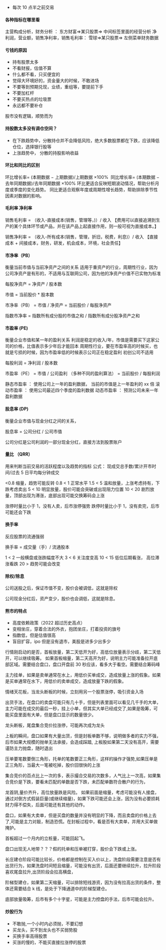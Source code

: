 - 每次 10 点半之前交易

#### 各种指标在哪里看

主营构成分析，财务分析 ： 东方财富=>某只股票=> 中间标签里面的经营分析
净利润，营业额，销售净利率，销售毛利率： 雪球=>某只股票=> 左侧菜单财务数据

#### 亏钱的原因

- 持有股票太多
- 不看财报，估值不算
- 什么都不看，只买便宜的
- 觉得大环境好的，资金量大的时候，不敢进场
- 不要等到预期兑现，业绩，重组等，要提前下手
- 不要加杠杆
- 不要买热点的垃圾票
- 永远都不要补仓

股市没有逻辑，顺势而为

#### 持股数太多没有调仓空间？

- 在下跌趋势中，分散持仓并不会降低风险，绝大多数股票都在下跌，应该降低仓位，选择银行股等
- 上涨趋势中， 分散的持股影响收益

#### 环比和同比的区别

环比增长率= (本期数据 − 上期数据)/上期数据 ×100%
​
同比增长率= (本期数据 − 去年同期数据)/去年同期数据 ×100%
​
环比更适合反映短期波动情况，帮助分析月度或季度的变化趋势。
同比更适合观察年度或周期性增长趋势，帮助排除季节性因素对数据的影响。

#### 毛利率 净利率

销售毛利率 = （收入-直接成本(销售，管理等，)）/ 收入 【费用可以直接追溯到生产的某个具体环节或产品，并在该产品上起直接作用，则一般可视为直接成本。】

销售净利率 = （收入-所有成本(销售，管理，折旧，税费，利息)）/ 收入 【直接成本 + 间接成本，财务，研发，机会成本，环境，社会责任】

#### 市净率（PB）

衡量当前市值与当前净资产之间的关系
适用于重资产的行业，周期性行业，因为公司净资产是有形的，不适用与互联网公司，因为他的净资产价值不已实物为标准

每股净资产 = 净资产 / 股本数

市值 = 当前股价 \* 股本数

市净率（PB） = 市值 / 净资产 = 当前股价 / 每股净资产

指数市净率 = 指数所有成分股的市值之和 / 指数所有成分股净资产之和

#### 市盈率 (PE)

衡量企业市值和某一年的盈利关系
利润是稳定的收入/年，市值是需要买下这家公司的价格，比值表示多少年后才能回本
周期性行业，要在市盈率高的时候买，也就是亏损的时候，因为市盈率低的时候表示公司正在稳定盈利
初创公司不适用

每股利润 = 净利润 / 股本数

市盈率（PE） = 市值 / 公司盈利 （多种不同的盈利算法） = 当前股价 / 每股利润

静态市盈率 ： 使用公司上一年的盈利数据， 当前的市值是上一年盈利的 xx 倍
滚动市盈率 ： 使用公司最近四个季度的盈利数据
动态市盈率 ： 预测公司未来一年盈利数据

#### 股息率 (DP)

衡量企业市值与现金分红之间的关系，

股息率 = 公司分红 / 公司市值

公司分红是公司利润的一部分现金分红，直接方法到股票账户

#### 量比 （QRR）

用来判断当前交易的活跃程度以及趋势的指标
公式： 现成交总手数/累计开市时间/过去 5 日平均每分钟成交

<0.8 缩量，趋势可能反转
0.8 < 1 正常水平
1.5 < 5 温和放量，上涨考虑持有，下跌考虑卖出
5 < 10 明显放量，股价可能会突破或出现阻力位置
10 < 20 剧烈放量，顶部出现为滞涨，底部出现可能交换筹码会上涨

涨停时量比小于 1，没有人卖，后市涨停强势
跌停时量比小于 1，没有卖完，后市可能还会下跌

#### 换手率

反应股票的流通强弱

换手率 = 成交量（手）/ 流通股本

1 < 2 一般横盘或涨跌幅度不大
3 < 6 关注度变高
10 < 15 低位后期看涨， 高位滞涨看跌
20 > 趋势可能会改变

#### 除权/除息

公司送股之后，保证市值不变，股价会被调低，这就是除权

公司现金分红后，资产变少，股价也会调低，这就是除息。

#### 熊市的特点

- 高度依赖政策（2022 超过历史高点）
- 变相坐庄，穿着合法的外衣，抱团坐庄，打着投资的旗号
- 指数低，但是估值很高
- 盲目扩容，ipo 但是没有退市，美股是进多少出多少

行情刚启动的是否，首板放量，第二天低开为好，高低位放量表示分歧，第二天低开，可以继续吸筹。 如果首板缩量，第二天高开为好，说明主力可能准备拉开底部区域。需要结合盘口，盘口开盘前 30 秒应该，看多大于看空。需要结合筹码峰

主力挂单，如果是卖单通常在水上，用低价买单成交，造成放量上涨的假象。如果是买单通常在水下，用低价的卖单成交，造成放量下跌的假象。

情绪天花板，当龙头断板的时候，立刻用另一个股票涨停，吸引资金入场

出货手法，在盘口的卖盘可能只有几十手，但是列表里面可以看见几千手的大单，主力可能在成交的最后一秒，挂上小单，但其实大单已经成交了,如果是吸筹，可能买盘里面有大单，但是盘口显示的数量很少。

龙头断板，尾盘集合竞价拉涨停，可能再次成为龙头

上板的瞬间，盘口如果有大量出货，但是封板单数不够，说明做多者的实力不强，后市如果大规模的抛单无法承接，会造成踩踏, 上板股如果第二天没有高开，需要谨防主力抛盘，随时退出

压单要笔数要倒三角形，托单的笔数要正三角形，这样的操作才强势,如果压单是正三角形，当最大一笔被吃掉，股价回很快的上涨

集合竞价的百点比上一次的多，表示撮合交易的次数多，人气比上一次高，如果集合竞价是下跌，要看未匹配的单数是否下跌，未匹配单数符合散户的行为，

龙首阴,量价齐升，高位放量跌是风险。 如果前面是缩量，考虑可能没有人接盘，通过对倒方式假装巨量(或继续缩量)，如果下跌可能还会上涨，因为没有必要损耗财力得不偿失，后面可能还有其他的动作。

盘口，如果有大卖单，但是买盘的数量并没有明显的下降，而且卖盘的价格上去了,可能是主力对敲，制造恐慌。在封板过程中，看是否有大卖单，并用大买单做掩护。

首板超过一个月内的立桩量，可能回起飞。

盘口出现无人地带？？？假的托单和压单被打穿，股价会下跌或上涨。

长庄建仓阶段可能比较长，价格都是控制在买入价以上，洗盘阶段需要注意是否有出货行为，如果洗盘时间短且缩量，可能没有出货，后面还要继续拉升，拉升阶段喜欢尾盘拉升,出货阶段会拉高横盘，

阶梯型建仓，如果第二天缩量，可以排除短线游资，因为没有拉高出货的条件，整体还需要结合 k 线，是处于下降通道中的阶梯型建仓。

底部放量吸筹，后市有多个十字星，可能是主力控盘的手法，后市可能会拉升。

#### 炒股行为

- 不敢抛,一个小时内必须抛，不要幻想
- 买龙头，买不到龙头也不买弱势股
- 买换手率高得股票
- 买涨的慢的，不能买直接拉涨停的股票
